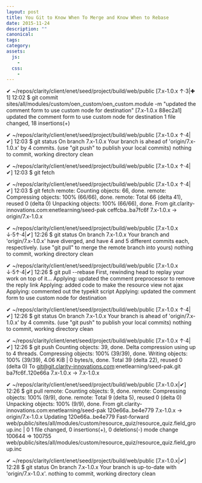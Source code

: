 ```yaml
---
layout: post
title: You Git to Know When To Merge and Know When to Rebase
date: 2015-11-24
description: ""
canonical:
tags:
category:
assets:
  js:
    -
  css:
    -
---
```


✔ ~/repos/clarity/client/enet/seed/project/build/web/public [7.x-1.0.x ↑·3|✚ 1]
12:02 $ git commit sites/all/modules/custom/oen_custom/oen_custom.module -m "updated the comment form to use custom node for destination"
[7.x-1.0.x 88ec2a1] updated the comment form to use custom node for destination
 1 file changed, 18 insertions(+)

✔ ~/repos/clarity/client/enet/seed/project/build/web/public [7.x-1.0.x ↑·4|✔]
12:03 $ git status
On branch 7.x-1.0.x
Your branch is ahead of 'origin/7.x-1.0.x' by 4 commits.
  (use "git push" to publish your local commits)
nothing to commit, working directory clean

✔ ~/repos/clarity/client/enet/seed/project/build/web/public [7.x-1.0.x ↑·4|✔]
12:03 $ git fetch

✔ ~/repos/clarity/client/enet/seed/project/build/web/public [7.x-1.0.x ↑·4|✔]
12:03 $ git fetch
remote: Counting objects: 66, done.
remote: Compressing objects: 100% (66/66), done.
remote: Total 66 (delta 41), reused 0 (delta 0)
Unpacking objects: 100% (66/66), done.
From git.clarity-innovations.com:enetlearning/seed-pak
   ceffcba..ba7fc6f  7.x-1.0.x  -> origin/7.x-1.0.x

✔ ~/repos/clarity/client/enet/seed/project/build/web/public [7.x-1.0.x ↓·5↑·4|✔]
12:26 $ git status
On branch 7.x-1.0.x
Your branch and 'origin/7.x-1.0.x' have diverged,
and have 4 and 5 different commits each, respectively.
  (use "git pull" to merge the remote branch into yours)
nothing to commit, working directory clean

✔ ~/repos/clarity/client/enet/seed/project/build/web/public [7.x-1.0.x ↓·5↑·4|✔]
12:26 $ git pull --rebase
First, rewinding head to replay your work on top of it...
Applying: updated the comment preprocessor to remove the reply link
Applying: added code to make the resource view not ajax
Applying: commented out the typekit script
Applying: updated the comment form to use custom node for destination

✔ ~/repos/clarity/client/enet/seed/project/build/web/public [7.x-1.0.x ↑·4|✔]
12:26 $ git status
On branch 7.x-1.0.x
Your branch is ahead of 'origin/7.x-1.0.x' by 4 commits.
  (use "git push" to publish your local commits)
nothing to commit, working directory clean

✔ ~/repos/clarity/client/enet/seed/project/build/web/public [7.x-1.0.x ↑·4|✔]
12:26 $ git push
Counting objects: 39, done.
Delta compression using up to 4 threads.
Compressing objects: 100% (39/39), done.
Writing objects: 100% (39/39), 4.06 KiB | 0 bytes/s, done.
Total 39 (delta 22), reused 0 (delta 0)
To git@git.clarity-innovations.com:enetlearning/seed-pak.git
   ba7fc6f..120e66a  7.x-1.0.x -> 7.x-1.0.x

✔ ~/repos/clarity/client/enet/seed/project/build/web/public [7.x-1.0.x|✔]
12:26 $ git pull
remote: Counting objects: 9, done.
remote: Compressing objects: 100% (9/9), done.
remote: Total 9 (delta 5), reused 0 (delta 0)
Unpacking objects: 100% (9/9), done.
From git.clarity-innovations.com:enetlearning/seed-pak
   120e66a..be4e779  7.x-1.0.x  -> origin/7.x-1.0.x
Updating 120e66a..be4e779
Fast-forward
 web/public/sites/all/modules/custom/resource_quiz/resource_quiz.field_group.inc | 0
 1 file changed, 0 insertions(+), 0 deletions(-)
 mode change 100644 => 100755 web/public/sites/all/modules/custom/resource_quiz/resource_quiz.field_group.inc

✔ ~/repos/clarity/client/enet/seed/project/build/web/public [7.x-1.0.x|✔]
12:28 $ git status
On branch 7.x-1.0.x
Your branch is up-to-date with 'origin/7.x-1.0.x'.
nothing to commit, working directory clean
